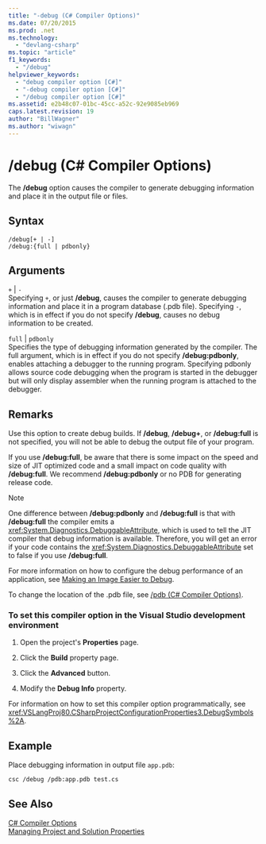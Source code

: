```yaml
---
title: "-debug (C# Compiler Options)"
ms.date: 07/20/2015
ms.prod: .net
ms.technology: 
  - "devlang-csharp"
ms.topic: "article"
f1_keywords: 
  - "/debug"
helpviewer_keywords: 
  - "debug compiler option [C#]"
  - "-debug compiler option [C#]"
  - "/debug compiler option [C#]"
ms.assetid: e2b48c07-01bc-45cc-a52c-92e9085eb969
caps.latest.revision: 19
author: "BillWagner"
ms.author: "wiwagn"
---
```

# /debug (C# Compiler Options)
The **/debug** option causes the compiler to generate debugging information and place it in the output file or files.  
  
## Syntax  
  
```console  
/debug[+ | -]  
/debug:{full | pdbonly}  
```  
  
## Arguments  
 `+` &#124; `-`  
 Specifying `+`, or just **/debug**, causes the compiler to generate debugging information and place it in a program database (.pdb file). Specifying `-`, which is in effect if you do not specify **/debug**, causes no debug information to be created.  
  
 `full` &#124; `pdbonly`  
 Specifies the type of debugging information generated by the compiler. The full argument, which is in effect if you do not specify **/debug:pdbonly**, enables attaching a debugger to the running program. Specifying pdbonly allows source code debugging when the program is started in the debugger but will only display assembler when the running program is attached to the debugger.  
  
## Remarks  
 Use this option to create debug builds. If **/debug**, **/debug+**, or **/debug:full** is not specified, you will not be able to debug the output file of your program.  
  
 If you use **/debug:full**, be aware that there is some impact on the speed and size of JIT optimized code and a small impact on code quality with **/debug:full**. We recommend **/debug:pdbonly** or no PDB for generating release code.  
  
> [!NOTE]
>  One difference between **/debug:pdbonly** and **/debug:full** is that with **/debug:full** the compiler emits a <xref:System.Diagnostics.DebuggableAttribute>, which is used to tell the JIT compiler that debug information is available. Therefore, you will get an error if your code contains the <xref:System.Diagnostics.DebuggableAttribute> set to false if you use **/debug:full**.  
  
 For more information on how to configure the debug performance of an application, see [Making an Image Easier to Debug](../../../framework/debug-trace-profile/making-an-image-easier-to-debug.md).  
  
 To change the location of the .pdb file, see [/pdb (C# Compiler Options)](../../../csharp/language-reference/compiler-options/pdb-compiler-option.md).  
  
### To set this compiler option in the Visual Studio development environment  
  
1.  Open the project's **Properties** page.  
  
2.  Click the **Build** property page.  
  
3.  Click the **Advanced** button.  
  
4.  Modify the **Debug Info** property.  
  
 For information on how to set this compiler option programmatically, see <xref:VSLangProj80.CSharpProjectConfigurationProperties3.DebugSymbols%2A>.  
  
## Example  
 Place debugging information in output file `app.pdb`:  
  
```console  
csc /debug /pdb:app.pdb test.cs  
```  
  
## See Also  
 [C# Compiler Options](../../../csharp/language-reference/compiler-options/index.md)  
 [Managing Project and Solution Properties](/visualstudio/ide/managing-project-and-solution-properties)
